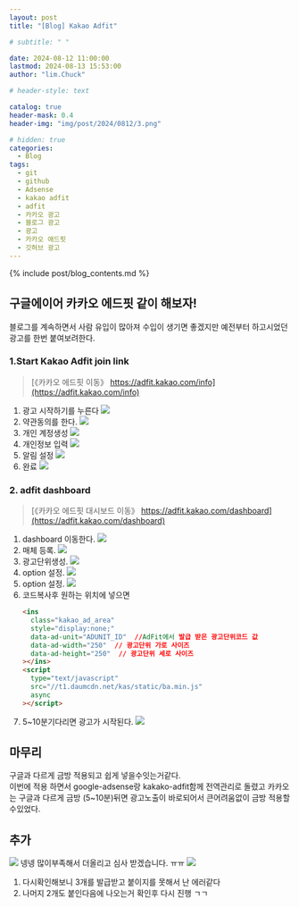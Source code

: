 ```yaml
---
layout: post
title: "[Blog] Kakao Adfit"

# subtitle: " "

date: 2024-08-12 11:00:00
lastmod: 2024-08-13 15:53:00
author: "lim.Chuck"

# header-style: text

catalog: true
header-mask: 0.4
header-img: "img/post/2024/0812/3.png"

# hidden: true
categories:
  - Blog
tags:
  - git
  - github
  - Adsense
  - kakao adfit
  - adfit
  - 카카오 광고
  - 블로그 광고
  - 광고
  - 카카오 애드핏
  - 깃허브 광고
---
```


{% include post/blog_contents.md %}

## 구글에이어 카카오 에드핏 같이 해보자!

블로그를 계속하면서 사람 유입이 많아져 수입이 생기면 좋겠지만 예전부터 하고시었던 광고를 한번 붙여보려한다.

### 1.Start Kakao Adfit join link

> [《카카오 에드핏 이동》 https://adfit.kakao.com/info](https://adfit.kakao.com/info)

1. 광고 시작하기를 누른다
   ![](/img/post/2024/0812/1-1.png)
2. 약관동의를 한다.
   ![](/img/post/2024/0812/1-2.png)
3. 개인 계정생성
   ![](/img/post/2024/0812/1-3.png)
4. 개인정보 입력
   ![](/img/post/2024/0812/1-4.png)
5. 알림 설정
   ![](/img/post/2024/0812/1-5.png)
6. 완료
   ![](/img/post/2024/0812/1-6.png)

### 2. adfit dashboard

> [《카카오 에드핏 대시보드 이동》 https://adfit.kakao.com/dashboard](https://adfit.kakao.com/dashboard)

1. dashboard 이동한다.
   ![](/img/post/2024/0812/2-1.png)
2. 매체 등록.
   ![](/img/post/2024/0812/2-2.png)
3. 광고단위생성.
   ![](/img/post/2024/0812/2-3.png)
4. option 설정.
   ![](/img/post/2024/0812/2-4.png)
5. option 설정.
   ![](/img/post/2024/0812/2-5.png)
6. 코드복사후 원하는 위치에 넣으면
   ```html
   <ins
     class="kakao_ad_area"
     style="display:none;"
     data-ad-unit="ADUNIT_ID"  //AdFit에서 발급 받은 광고단위코드 값
     data-ad-width="250"  // 광고단위 가로 사이즈
     data-ad-height="250"  // 광고단위 세로 사이즈
   ></ins>
   <script
     type="text/javascript"
     src="//t1.daumcdn.net/kas/static/ba.min.js"
     async
   ></script>
   ```
7. 5~10분기다리면 광고가 시작된다.
   ![](/img/post/2024/0812/2-7.png)

## 마무리

구글과 다르게 금방 적용되고 쉽게 넣을수잇는거같다.<br/>
이번에 적용 하면서 google-adsense랑 kakako-adfit함께 전역관리로 돌렸고 카카오는 구글과 다르게 금방 (5~10분)뒤면 광고노출이 바로되어서 큰어려움없이 금방 적용할수있었다.

## 추가

![](/img/post/2024/0812/3.png)
넹넹 많이부족해서 더올리고 심사 받겠습니다. ㅠㅠ
![](/img/post/2024/0812/3-1.png)

1. 다시확인해보니 3개를 발급받고 붙이지를 못해서 난 에러같다
2. 나머지 2개도 붙인다음에 나오는거 확인후 다시 진행 ㄱㄱ
